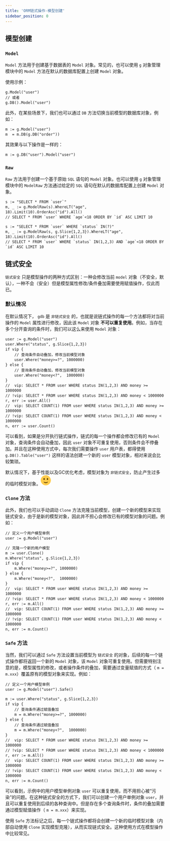 ```yaml
---
title: 'ORM链式操作-模型创建'
sidebar_position: 0
---
```


## 模型创建

### `Model`

`Model` 方法用于创建基于数据表的 `Model` 对象。常见的，也可以使用 `g` 对象管理模块中的 `Model` 方法在默认的数据库配置上创建 `Model` 对象。

使用示例：

```
g.Model("user")
// 或者
g.DB().Model("user")
```

此外，在某些场景下，我们也可以通过 `DB` 方法切换当前模型的数据库对象，例如：

```
m := g.Model("user")
m  = m.DB(g.DB("order"))
```

其效果与以下操作是一样的：

```
m := g.DB("user").Model("user")
```

### `Raw`

`Raw` 方法用于创建一个基于原始 `SQL` 语句的 `Model` 对象。也可以使用 `g` 对象管理模块中的 `ModelRaw` 方法通过给定的 `SQL` 语句在默认的数据库配置上创建 `Model` 对象。

```
s := "SELECT * FROM `user`"
m, _ := g.ModelRaw(s).WhereLT("age", 18).Limit(10).OrderAsc("id").All()
// SELECT * FROM `user` WHERE `age`<18 ORDER BY `id` ASC LIMIT 10
```

```
s := "SELECT * FROM `user` WHERE `status` IN(?)"
m, _ := g.ModelRaw(s, g.Slice{1,2,3}).WhereLT("age", 18).Limit(10).OrderAsc("id").All()
// SELECT * FROM `user` WHERE `status` IN(1,2,3) AND `age`<18 ORDER BY `id` ASC LIMIT 10
```

## 链式安全

`链式安全` 只是模型操作的两种方式区别：一种会修改当前 `model` 对象（不安全，默认），一种不会（安全）但是模型属性修改/条件叠加需要使用赋值操作，仅此而已。

### 默认情况

在默认情况下， `gdb` 是 `非链式安全` 的，也就是说链式操作的每一个方法都将对当前操作的 `Model` 属性进行修改，因此该 `Model` 对象 **不可以重复使用**。例如，当存在多个分开查询的条件时，我们可以这么来使用 `Model` 对象：

```
user := g.Model("user")
user.Where("status", g.Slice{1,2,3})
if vip {
    // 查询条件自动叠加，修改当前模型对象
    user.Where("money>=?", 1000000)
} else {
    // 查询条件自动叠加，修改当前模型对象
    user.Where("money<?",  1000000)
}
//  vip: SELECT * FROM user WHERE status IN(1,2,3) AND money >= 1000000
// !vip: SELECT * FROM user WHERE status IN(1,2,3) AND money < 1000000
r, err := user.All()
//  vip: SELECT COUNT(1) FROM user WHERE status IN(1,2,3) AND money >= 1000000
// !vip: SELECT COUNT(1) FROM user WHERE status IN(1,2,3) AND money < 1000000
n, err := user.Count()
```

可以看到，如果是分开执行链式操作，链式的每一个操作都会修改已有的 `Model` 对象，查询条件会自动叠加，因此 `user` 对象不可重复使用，否则条件会不停叠加。并且在这种使用方式中，每次我们需要操作 `user` 用户表，都得使用 `g.DB().Table("user")` 这样的语法创建一个新的 `user` 模型对象，相对来说会比较繁琐。

默认情况下，基于性能以及GC优化考虑，模型对象为 `非链式安全`，防止产生过多的临时模型对象。![(微笑)](/markdown/1f7ee2ac67fc5de100b8fc690d7438ea.svg)

### `Clone` 方法

此外，我们也可以手动调动 `Clone` 方法克隆当前模型，创建一个新的模型来实现链式安全，由于是新的模型对象，因此并不担心会修改已有的模型对象的问题。例如：

```
// 定义一个用户模型单例
user := g.Model("user")
```

```
// 克隆一个新的用户模型
m := user.Clone()
m.Where("status", g.Slice{1,2,3})
if vip {
    m.Where("money>=?", 1000000)
} else {
    m.Where("money<?",  1000000)
}
//  vip: SELECT * FROM user WHERE status IN(1,2,3) AND money >= 1000000
// !vip: SELECT * FROM user WHERE status IN(1,2,3) AND money < 1000000
r, err := m.All()
//  vip: SELECT COUNT(1) FROM user WHERE status IN(1,2,3) AND money >= 1000000
// !vip: SELECT COUNT(1) FROM user WHERE status IN(1,2,3) AND money < 1000000
n, err := m.Count()
```

### `Safe` 方法

当然，我们可以通过 `Safe` 方法设置当前模型为 `链式安全` 的对象，后续的每一个链式操作都将返回一个新的 `Model` 对象，该 `Model` 对象可重复使用。但需要特别注意的是，模型属性的修改，或者操作条件的叠加，需要通过变量赋值的方式（ `m = m.xxx`）覆盖原有的模型对象来实现。例如：

```
// 定义一个用户模型单例
user := g.Model("user").Safe()
```

```
m := user.Where("status", g.Slice{1,2,3})
if vip {
    // 查询条件通过赋值叠加
    m = m.Where("money>=?", 1000000)
} else {
    // 查询条件通过赋值叠加
    m = m.Where("money<?",  1000000)
}
//  vip: SELECT * FROM user WHERE status IN(1,2,3) AND money >= 1000000
// !vip: SELECT * FROM user WHERE status IN(1,2,3) AND money < 1000000
r, err := m.All()
//  vip: SELECT COUNT(1) FROM user WHERE status IN(1,2,3) AND money >= 1000000
// !vip: SELECT COUNT(1) FROM user WHERE status IN(1,2,3) AND money < 1000000
n, err := m.Count()
```

可以看到，示例中的用户模型单例对象 `user` 可以重复使用，而不用担心被“污染”的问题。在这种链式安全的方式下，我们可以创建一个用户单例对象 `user`，并且可以重复使用到后续的各种查询中。但是存在多个查询条件时，条件的叠加需要通过模型赋值操作（ `m = m.xxx`）来实现。

使用 `Safe` 方法标记之后，每一个链式操作都将会创建一个新的临时模型对象（内部自动使用 `Clone` 实现模型克隆），从而实现链式安全。这种使用方式在模型操作中比较常见。